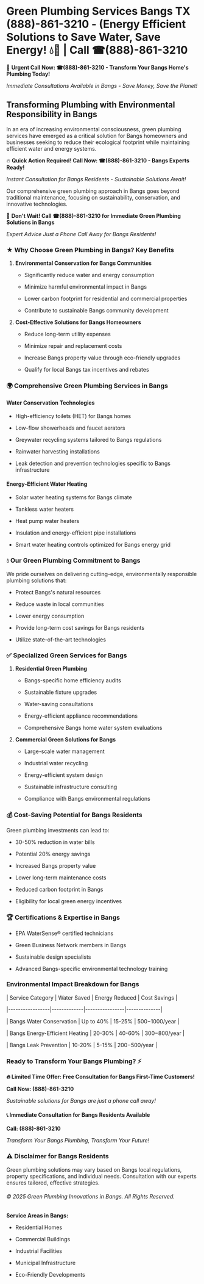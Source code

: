 # Green Plumbing Services Bangs TX (888)-861-3210 - (Energy Efficient Solutions to Save Water, Save Energy! 💧🌿 | Call ☎(888)-861-3210

🚨 **Urgent Call Now: ☎(888)-861-3210 - Transform Your Bangs Home's Plumbing Today!**
*Immediate Consultations Available in Bangs - Save Money, Save the Planet!*

## Transforming Plumbing with Environmental Responsibility in Bangs

In an era of increasing environmental consciousness, green plumbing services have emerged as a critical solution for Bangs homeowners and businesses seeking to reduce their ecological footprint while maintaining efficient water and energy systems. 

🔥 **Quick Action Required! Call Now: ☎(888)-861-3210 - Bangs Experts Ready!**
*Instant Consultation for Bangs Residents - Sustainable Solutions Await!*

Our comprehensive green plumbing approach in Bangs goes beyond traditional maintenance, focusing on sustainability, conservation, and innovative technologies.

🚨 **Don't Wait! Call ☎(888)-861-3210 for Immediate Green Plumbing Solutions in Bangs**
*Expert Advice Just a Phone Call Away for Bangs Residents!*

### ★ Why Choose Green Plumbing in Bangs? Key Benefits

1. **Environmental Conservation for Bangs Communities** 
   - Significantly reduce water and energy consumption
   - Minimize harmful environmental impact in Bangs
   - Lower carbon footprint for residential and commercial properties
   - Contribute to sustainable Bangs community development

2. **Cost-Effective Solutions for Bangs Homeowners** 
   - Reduce long-term utility expenses
   - Minimize repair and replacement costs
   - Increase Bangs property value through eco-friendly upgrades
   - Qualify for local Bangs tax incentives and rebates

### 🌍 Comprehensive Green Plumbing Services in Bangs

#### Water Conservation Technologies
- High-efficiency toilets (HET) for Bangs homes
- Low-flow showerheads and faucet aerators
- Greywater recycling systems tailored to Bangs regulations
- Rainwater harvesting installations
- Leak detection and prevention technologies specific to Bangs infrastructure

#### Energy-Efficient Water Heating
- Solar water heating systems for Bangs climate
- Tankless water heaters
- Heat pump water heaters
- Insulation and energy-efficient pipe installations
- Smart water heating controls optimized for Bangs energy grid

### 💧 Our Green Plumbing Commitment to Bangs

We pride ourselves on delivering cutting-edge, environmentally responsible plumbing solutions that:
- Protect Bangs's natural resources
- Reduce waste in local communities
- Lower energy consumption
- Provide long-term cost savings for Bangs residents
- Utilize state-of-the-art technologies

### ✅ Specialized Green Services for Bangs

1. **Residential Green Plumbing**
   - Bangs-specific home efficiency audits
   - Sustainable fixture upgrades
   - Water-saving consultations
   - Energy-efficient appliance recommendations
   - Comprehensive Bangs home water system evaluations

2. **Commercial Green Solutions for Bangs**
   - Large-scale water management
   - Industrial water recycling
   - Energy-efficient system design
   - Sustainable infrastructure consulting
   - Compliance with Bangs environmental regulations

### 💰 Cost-Saving Potential for Bangs Residents

Green plumbing investments can lead to:
- 30-50% reduction in water bills
- Potential 20% energy savings
- Increased Bangs property value
- Lower long-term maintenance costs
- Reduced carbon footprint in Bangs
- Eligibility for local green energy incentives

### 🏆 Certifications & Expertise in Bangs

- EPA WaterSense® certified technicians
- Green Business Network members in Bangs
- Sustainable design specialists
- Advanced Bangs-specific environmental technology training

### Environmental Impact Breakdown for Bangs

| Service Category | Water Saved | Energy Reduced | Cost Savings |
|-----------------|-------------|----------------|--------------|
| Bangs Water Conservation | Up to 40% | 15-25% | $500-$1000/year |
| Bangs Energy-Efficient Heating | 20-30% | 40-60% | $300-$800/year |
| Bangs Leak Prevention | 10-20% | 5-15% | $200-$500/year |

### Ready to Transform Your Bangs Plumbing? ⚡

**🔥 Limited Time Offer: Free Consultation for Bangs First-Time Customers!**

**Call Now: (888)-861-3210**
*Sustainable solutions for Bangs are just a phone call away!*

#### 📞 Immediate Consultation for Bangs Residents Available

**Call: (888)-861-3210**
*Transform Your Bangs Plumbing, Transform Your Future!*

### ⚠️ Disclaimer for Bangs Residents

Green plumbing solutions may vary based on Bangs local regulations, property specifications, and individual needs. Consultation with our experts ensures tailored, effective strategies.

###### © 2025 Green Plumbing Innovations in Bangs. All Rights Reserved.

**Service Areas in Bangs:** 
- Residential Homes
- Commercial Buildings
- Industrial Facilities
- Municipal Infrastructure
- Eco-Friendly Developments